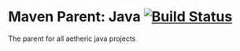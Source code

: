 # Maven Parent: Java [![Build Status](https://aetheric.ci.cloudbees.com/buildStatus/icon?job=maven-parent-java)](https://aetheric.ci.cloudbees.com/job/maven-parent-java/)

The parent for all aetheric java projects
